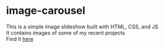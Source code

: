 # image-carousel

This is a simple image slideshow built with HTML, CSS, and JS <br>
It contains images of some of my recent projects <br>
Find it [here](ehidiamhen.github.io/image-carousel/)
